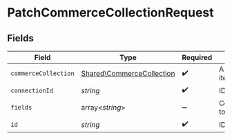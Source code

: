 # PatchCommerceCollectionRequest


## Fields

| Field                                                                  | Type                                                                   | Required                                                               | Description                                                            |
| ---------------------------------------------------------------------- | ---------------------------------------------------------------------- | ---------------------------------------------------------------------- | ---------------------------------------------------------------------- |
| `commerceCollection`                                                   | [Shared\CommerceCollection](../../Models/Shared/CommerceCollection.md) | :heavy_check_mark:                                                     | A collection of items/products/services                                |
| `connectionId`                                                         | *string*                                                               | :heavy_check_mark:                                                     | ID of the connection                                                   |
| `fields`                                                               | array<*string*>                                                        | :heavy_minus_sign:                                                     | Comma-delimited fields to return                                       |
| `id`                                                                   | *string*                                                               | :heavy_check_mark:                                                     | ID of the Collection                                                   |